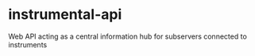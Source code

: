 # instrumental-api
Web API acting as a central information hub for subservers connected to instruments
